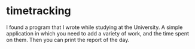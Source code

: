 # timetracking
I found a program that I wrote while studying at the University. A simple application in which you need to add a variety of work, and the time spent on them. Then you can print the report of the day.
